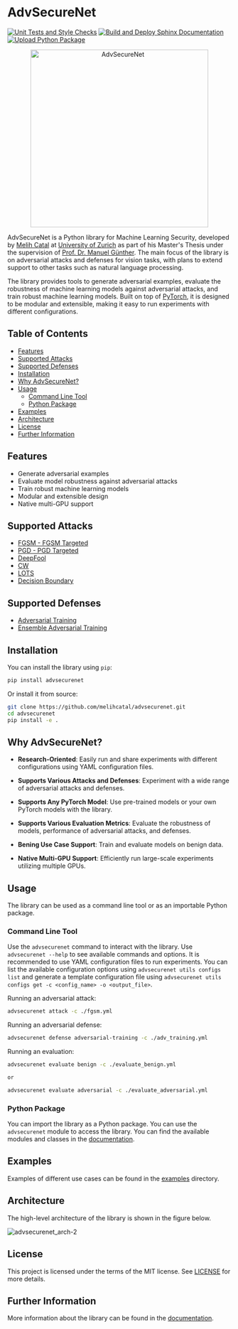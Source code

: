 # AdvSecureNet

[![Unit Tests and Style Checks](https://github.com/melihcatal/advsecurenet/actions/workflows/python-ci.yml/badge.svg)](https://github.com/melihcatal/advsecurenet/actions/workflows/python-ci.yml)
[![Build and Deploy Sphinx Documentation](https://github.com/melihcatal/advsecurenet/actions/workflows/documentation.yml/badge.svg)](https://github.com/melihcatal/advsecurenet/actions/workflows/documentation.yml)
[![Upload Python Package](https://github.com/melihcatal/advsecurenet/actions/workflows/python-publish.yml/badge.svg)](https://github.com/melihcatal/advsecurenet/actions/workflows/python-publish.yml)

<p align="center">
  <img src="https://drive.switch.ch/index.php/s/DAaKZEh9OeuvTEQ/download" alt="AdvSecureNet" width="400" />
</p>

AdvSecureNet is a Python library for Machine Learning Security, developed by [Melih Catal](https://github.com/melihcatal) at [University of Zurich](https://www.uzh.ch/en.html) as part of his Master's Thesis under the supervision of [Prof. Dr. Manuel Günther](https://www.ifi.uzh.ch/en/aiml/people/guenther.html). The main focus of the library is on adversarial attacks and defenses for vision tasks, with plans to extend support to other tasks such as natural language processing.

The library provides tools to generate adversarial examples, evaluate the robustness of machine learning models against adversarial attacks, and train robust machine learning models. Built on top of [PyTorch](https://pytorch.org/), it is designed to be modular and extensible, making it easy to run experiments with different configurations.

## Table of Contents

- [Features](#features)
- [Supported Attacks](#supported-attacks)
- [Supported Defenses](#supported-defenses)
- [Installation](#installation)
- [Why AdvSecureNet?](#why-advsecurenet)
- [Usage](#usage)
  - [Command Line Tool](#command-line-tool)
  - [Python Package](#python-package)
- [Examples](#examples)
- [Architecture](#architecture)
- [License](#license)
- [Further Information](#further-information)

## Features

- Generate adversarial examples
- Evaluate model robustness against adversarial attacks
- Train robust machine learning models
- Modular and extensible design
- Native multi-GPU support

## Supported Attacks

- [FGSM - FGSM Targeted](https://arxiv.org/abs/1412.6572)
- [PGD - PGD Targeted](https://arxiv.org/abs/1706.06083)
- [DeepFool](https://arxiv.org/abs/1511.04599)
- [CW](https://arxiv.org/abs/1608.04644)
- [LOTS](https://arxiv.org/abs/1611.06179)
- [Decision Boundary](https://arxiv.org/abs/1712.04248)

## Supported Defenses

- [Adversarial Training](https://arxiv.org/abs/1412.6572)
- [Ensemble Adversarial Training](https://arxiv.org/abs/1705.07204)

## Installation

You can install the library using `pip`:

```bash
pip install advsecurenet
```

Or install it from source:

```bash
git clone https://github.com/melihcatal/advsecurenet.git
cd advsecurenet
pip install -e .
```

## Why AdvSecureNet?

- **Research-Oriented**: Easily run and share experiments with different configurations using YAML configuration files.

- **Supports Various Attacks and Defenses**: Experiment with a wide range of adversarial attacks and defenses.

- **Supports Any PyTorch Model**: Use pre-trained models or your own PyTorch models with the library.

- **Supports Various Evaluation Metrics**: Evaluate the robustness of models, performance of adversarial attacks, and defenses.

- **Bening Use Case Support**: Train and evaluate models on benign data.

- **Native Multi-GPU Support**: Efficiently run large-scale experiments utilizing multiple GPUs.

## Usage

The library can be used as a command line tool or as an importable Python package.

### Command Line Tool

Use the `advsecurenet` command to interact with the library. Use `advsecurenet --help` to see available commands and options. It is recommended to use YAML configuration files to run experiments. You can list the available configuration options using `advsecurenet utils configs list` and generate a template configuration file using `advsecurenet utils configs get -c <config_name> -o <output_file>`.

Running an adversarial attack:

```bash
advsecurenet attack -c ./fgsm.yml
```

Running an adversarial defense:

```bash
advsecurenet defense adversarial-training -c ./adv_training.yml
```

Running an evaluation:

```bash
advsecurenet evaluate benign -c ./evaluate_benign.yml

or

advsecurenet evaluate adversarial -c ./evaluate_adversarial.yml
```

### Python Package

You can import the library as a Python package. You can use the `advsecurenet` module to access the library. You can find the available modules and classes in the [documentation](http://melihcatal.github.io/advsecurenet/).

## Examples

Examples of different use cases can be found in the [examples](./examples/) directory.

## Architecture

The high-level architecture of the library is shown in the figure below.

![advsecurenet_arch-2](https://github.com/melihcatal/advsecurenet/assets/46859098/cd3823b7-1402-4711-a1ab-e13b270de5d4)

## License

This project is licensed under the terms of the MIT license. See [LICENSE](./LICENSE) for more details.

## Further Information

More information about the library can be found in the [documentation](http://melihcatal.github.io/advsecurenet/).
